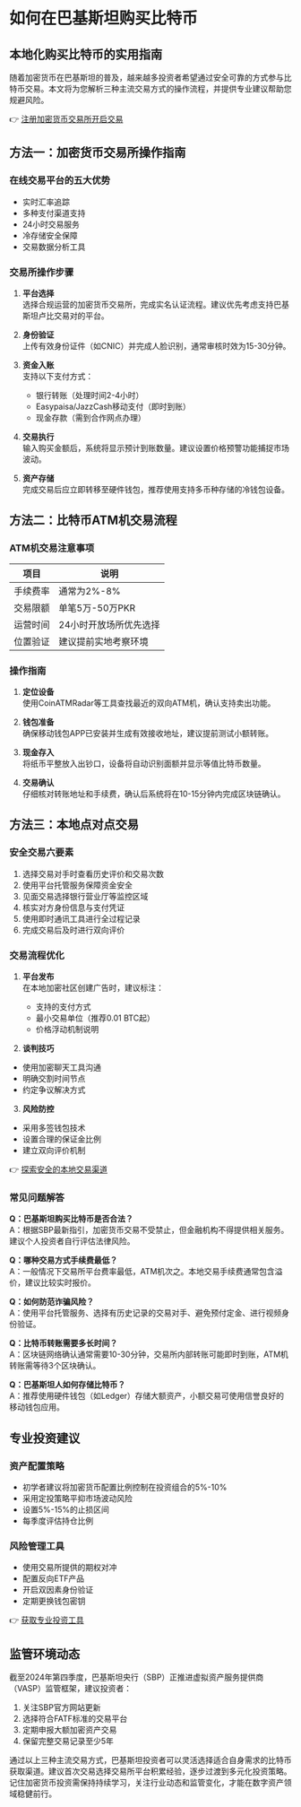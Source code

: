 # 如何在巴基斯坦购买比特币

## 本地化购买比特币的实用指南

随着加密货币在巴基斯坦的普及，越来越多投资者希望通过安全可靠的方式参与比特币交易。本文将为您解析三种主流交易方式的操作流程，并提供专业建议帮助您规避风险。

👉 [注册加密货币交易所开启交易](https://bit.ly/okx_welcome)

## 方法一：加密货币交易所操作指南

### 在线交易平台的五大优势
- 实时汇率追踪
- 多种支付渠道支持
- 24小时交易服务
- 冷存储安全保障
- 交易数据分析工具

### 交易所操作步骤

1. **平台选择**  
选择合规运营的加密货币交易所，完成实名认证流程。建议优先考虑支持巴基斯坦卢比交易对的平台。

2. **身份验证**  
上传有效身份证件（如CNIC）并完成人脸识别，通常审核时效为15-30分钟。

3. **资金入账**  
支持以下支付方式：
   - 银行转账（处理时间2-4小时）
   - Easypaisa/JazzCash移动支付（即时到账）
   - 现金存款（需到合作网点办理）

4. **交易执行**  
输入购买金额后，系统将显示预计到账数量。建议设置价格预警功能捕捉市场波动。

5. **资产存储**  
完成交易后应立即转移至硬件钱包，推荐使用支持多币种存储的冷钱包设备。

## 方法二：比特币ATM机交易流程

### ATM机交易注意事项
| 项目          | 说明                     |
|---------------|--------------------------|
| 手续费率      | 通常为2%-8%              |
| 交易限额      | 单笔5万-50万PKR          |
| 运营时间      | 24小时开放场所优先选择   |
| 位置验证      | 建议提前实地考察环境     |

### 操作指南

1. **定位设备**  
使用CoinATMRadar等工具查找最近的双向ATM机，确认支持卖出功能。

2. **钱包准备**  
确保移动钱包APP已安装并生成有效接收地址，建议提前测试小额转账。

3. **现金存入**  
将纸币平整放入出钞口，设备将自动识别面额并显示等值比特币数量。

4. **交易确认**  
仔细核对转账地址和手续费，确认后系统将在10-15分钟内完成区块链确认。

## 方法三：本地点对点交易

### 安全交易六要素
1. 选择交易对手时查看历史评价和交易次数
2. 使用平台托管服务保障资金安全
3. 见面交易选择银行营业厅等监控区域
4. 核实对方身份信息与支付凭证
5. 使用即时通讯工具进行全过程记录
6. 完成交易后及时进行双向评价

### 交易流程优化

1. **平台发布**  
在本地加密社区创建广告时，建议标注：
   - 支持的支付方式
   - 最小交易单位（推荐0.01 BTC起）
   - 价格浮动机制说明

2. **谈判技巧**  
- 使用加密聊天工具沟通
- 明确交割时间节点
- 约定争议解决方式

3. **风险防控**  
- 采用多签钱包技术
- 设置合理的保证金比例
- 建立双向评价机制

👉 [探索安全的本地交易渠道](https://bit.ly/okx_welcome)

### 常见问题解答

**Q：巴基斯坦购买比特币是否合法？**  
A：根据SBP最新指引，加密货币交易不受禁止，但金融机构不得提供相关服务。建议个人投资者自行评估法律风险。

**Q：哪种交易方式手续费最低？**  
A：一般情况下交易所平台费率最低，ATM机次之。本地交易手续费通常包含溢价，建议比较实时报价。

**Q：如何防范诈骗风险？**  
A：使用平台托管服务、选择有历史记录的交易对手、避免预付定金、进行视频身份验证。

**Q：比特币转账需要多长时间？**  
A：区块链网络确认通常需要10-30分钟，交易所内部转账可能即时到账，ATM机转账需等待3个区块确认。

**Q：巴基斯坦人如何存储比特币？**  
A：推荐使用硬件钱包（如Ledger）存储大额资产，小额交易可使用信誉良好的移动钱包应用。

## 专业投资建议

### 资产配置策略
- 初学者建议将加密货币配置比例控制在投资组合的5%-10%
- 采用定投策略平抑市场波动风险
- 设置5%-15%的止损区间
- 每季度评估持仓比例

### 风险管理工具
- 使用交易所提供的期权对冲
- 配置反向ETF产品
- 开启双因素身份验证
- 定期更换钱包密钥

👉 [获取专业投资工具](https://bit.ly/okx_welcome)

## 监管环境动态

截至2024年第四季度，巴基斯坦央行（SBP）正推进虚拟资产服务提供商（VASP）监管框架，建议投资者：
1. 关注SBP官方网站更新
2. 选择符合FATF标准的交易平台
3. 定期申报大额加密资产交易
4. 保留完整交易记录至少5年

通过以上三种主流交易方式，巴基斯坦投资者可以灵活选择适合自身需求的比特币获取渠道。建议首次交易选择交易所平台积累经验，逐步过渡到多元化投资策略。记住加密货币投资需保持持续学习，关注行业动态和监管变化，才能在数字资产领域稳健前行。